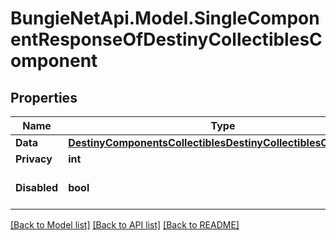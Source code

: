 # BungieNetApi.Model.SingleComponentResponseOfDestinyCollectiblesComponent
## Properties

Name | Type | Description | Notes
------------ | ------------- | ------------- | -------------
**Data** | [**DestinyComponentsCollectiblesDestinyCollectiblesComponent**](DestinyComponentsCollectiblesDestinyCollectiblesComponent.md) |  | [optional] 
**Privacy** | **int** |  | [optional] 
**Disabled** | **bool** | If true, this component is disabled. | [optional] 

[[Back to Model list]](../README.md#documentation-for-models) [[Back to API list]](../README.md#documentation-for-api-endpoints) [[Back to README]](../README.md)

